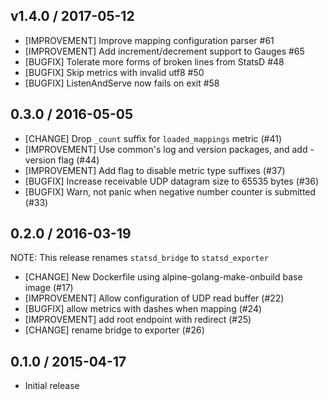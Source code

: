 ## v1.4.0 / 2017-05-12

* [IMPROVEMENT] Improve mapping configuration parser #61
* [IMPROVEMENT] Add increment/decrement support to Gauges #65
* [BUGFIX] Tolerate more forms of broken lines from StatsD #48
* [BUGFIX] Skip metrics with invalid utf8 #50
* [BUGFIX] ListenAndServe now fails on exit #58

## 0.3.0 / 2016-05-05

* [CHANGE] Drop `_count` suffix for `loaded_mappings` metric (#41)
* [IMPROVEMENT] Use common's log and version packages, and add -version flag (#44)
* [IMPROVEMENT] Add flag to disable metric type suffixes (#37)
* [BUGFIX] Increase receivable UDP datagram size to 65535 bytes (#36)
* [BUGFIX] Warn, not panic when negative number counter is submitted (#33)

## 0.2.0 / 2016-03-19

NOTE: This release renames `statsd_bridge` to `statsd_exporter`

* [CHANGE] New Dockerfile using alpine-golang-make-onbuild base image (#17)
* [IMPROVEMENT] Allow configuration of UDP read buffer (#22)
* [BUGFIX] allow metrics with dashes when mapping (#24)
* [IMPROVEMENT] add root endpoint with redirect (#25)
* [CHANGE] rename bridge to exporter (#26)


## 0.1.0 / 2015-04-17

* Initial release
